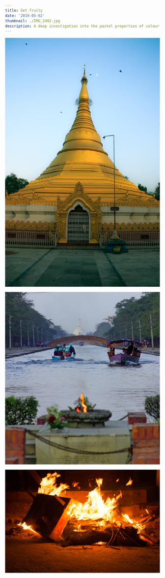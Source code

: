 ```yaml
---
title: Get fruity
date: '2019-05-02'
thumbnail: ./IMG_2492.jpg
description: A deep investigation into the pastel properties of colourful fruit and their psychological effects on hamsters
---
```


![Shrine](./IMG_3795.jpg)

<div class="kg-card kg-image-card kg-width-wide">

![Fire](./IMG_3778.jpg)

</div>

<div class="kg-card kg-image-card kg-width-full">

![Fire](./IMG_5225.jpg)

</div>
